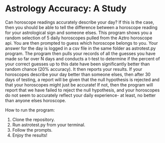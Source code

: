 <h1>Astrology Accuracy: A Study</h1>
<p></p>
<p>Can horoscope readings accurately describe your day? If this is the case, then you should be able to tell the difference between a horoscope reading for your astrological sign and someone elses. This program shows you a random selection of 5 daily horoscopes pulled from the Aztro horoscope api. You are then prompted to guess which horoscope belongs to you. Your answer for the day is logged in a csv file in the same folder as astrotest.py program. The program then pulls your records of all the guesses you have made so far over N days and conducts a t-test to determine if the percent of your correct guesses up to this date have been significantly better than random chance (20% accuracy). It then reports your results. If your horoscopes describe your day better than someone elses, then after 30 days of testing, a report will be given that the null hypothesis is rejected and that your horoscopes might just be accurate! If not, then the program will report that we have failed to reject the null hypothesis, and your horoscopes do not seem to accurately reflect your daily experience- at least, no better than anyone elses horoscope.</p>
<p></p>
How to run the program:
<ol>
<li>Clone the repository.</li>
<li>Run astrotest.py from your terminal.</li>
<li>Follow the prompts.</li>
<li>Enjoy the results! </li>
</ol>


